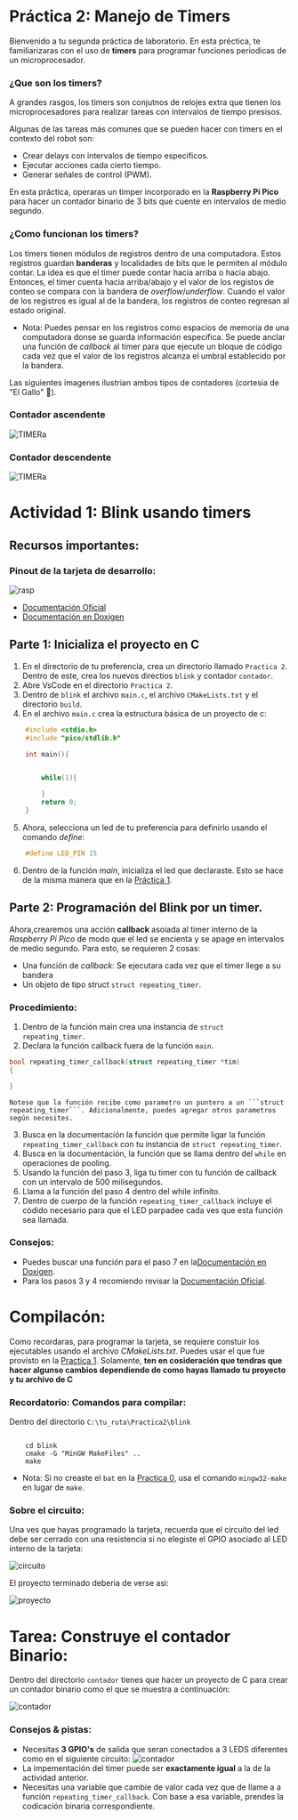 # Práctica 2: Manejo de Timers 

Bienvenido a tu segunda práctica de laboratorio. En esta préctica, te familiarizaras con el uso de **timers** para programar funciones periodicas de un microprocesador.

### ¿Que son los timers?

A grandes rasgos, los timers son conjutnos de relojes extra que tienen los microprocesadores para realizar tareas con intervalos de tiempo presisos. 

Algunas de las tareas más comunes que se pueden hacer con timers en el contexto del robot son:
- Crear delays con intervalos de tiempo especificos.
- Ejecutar acciones cada cierto tiempo.
- Generar señales de control (PWM).
  
En esta práctica, operaras un timper incorporado en la **Raspberry Pi Pico** para hacer un contador binario de 3 bits que cuente en intervalos de medio segundo.

### ¿Como funcionan los timers?
Los timers tienen módulos de registros dentro de una computadora. Estos registros guardan **banderas** y localidades de bits que le permiten al módulo contar.
La idea es que el timer puede contar hacia arriba o hacia abajo.
Entonces, el timer cuenta hacia arriba/abajo y el valor de los registos de conteo se compara con la bandera de *overflow*/*underflow*. Cuando el valor de los registros es igual al de la bandera, los registros de conteo regresan al estado original.
- Nota: Puedes pensar en los registros como espacios de memoria de una computadora donse se guarda información especifica.
Se puede anclar una función de *callback* al timer para que ejecute un bloque de código cada vez que el valor de los registros alcanza el umbral establecido por la bandera.

Las siguientes imagenes ilustrian ambos tipos de contadores (cortesia de "El Gallo" 🐓).
### Contador ascendente
![TIMERa](../img/p3/timerA.png)
### Contador descendente
![TIMERa](../img/p3/timerD.png)



# Actividad 1: Blink usando timers
## Recursos importantes:
### Pinout de la tarjeta de desarrollo:
![rasp](../img/pinout.jpg)
- [Documentación Oficial](https://datasheets.raspberrypi.com/rp2040/rp2040-datasheet.pdf)
- [Documentación en Doxigen](https://raspberrypi.github.io/pico-sdk-doxygen/)



## Parte 1: Inicializa el proyecto en C

1) En el directorio de tu preferencia, crea un directorio llamado ```Practica 2```. Dentro de este, crea los nuevos directios ```blink``` y contador ```contador```. 
2) Abre VsCode en el directorio ```Practica 2```.
3) Dentro de ```blink``` el archivo ```main.c```, el archivo ```CMakeLists.txt``` y el directorio ```build```.
4) En el archivo ```main.c``` crea la estructura básica de un proyecto de c:
```c
    #include <stdio.h>
    #include "pico/stdlib.h"

    int main(){


        while(1){

        }
        return 0;
    }

```
5) Ahora, selecciona un led de tu preferencia para definirlo usando el comando *define*:
```c
    #define LED_PIN 15
```
6) Dentro de la función *main*, inicializa el led que declaraste. Esto se hace de la misma manera que en la [Práctica 1](https://github.com/Telpochcalli/intern-program/tree/main/Practica1). 


## Parte 2: Programación del Blink por un timer.

Ahora,crearemos una acción **callback** asoiada al timer interno de la *Raspberry Pi Pico* de modo que el led se encienta y se apage en intervalos de medio segundo.
Para esto, se requieren 2 cosas:
- Una función de *callback*: Se ejecutara cada vez que el timer llege a su bandera
- Un objeto de tipo struct ```struct repeating_timer```.
  
### Procedimiento:

1) Dentro de la función main crea una instancia de ```struct repeating_timer```.
2) Declara la función callback fuera de la función ```main```.
```c
bool repeating_timer_callback(struct repeating_timer *tim)
{

}
```
    Notese que la función recibe como parametro un puntero a un ```struct repeating_timer```. Adicionalmente, puedes agregar otros parametros según necesites.
3) Busca en la documentación la función que permite ligar la función ```repeating_timer_callback``` con tu instancia de ```struct repeating_timer```.
4) Busca en la documentación, la función que se llama dentro del ```while``` en operaciones de pooling.
5) Usando la función del paso 3, liga tu timer con tu función de callback con un intervalo de 500 milisegundos.
6) Llama a la función del paso 4 dentro del while infinito.
7) Dentro de cuerpo de la función ```repeating_timer_callback``` incluye el códido necesario para que el LED parpadee cada ves que esta función sea llamada.

### Consejos:
- Puedes buscar una función para el paso 7 en la[Documentación en Doxigen](https://raspberrypi.github.io/pico-sdk-doxygen/).
- Para los pasos 3 y 4 recomiendo revisar la [Documentación Oficial](https://datasheets.raspberrypi.com/rp2040/rp2040-datasheet.pdf).

# Compilacón:
Como recordaras, para programar la tarjeta, se requiere constuir los ejecutables usando el archivo *CMakeLists.txt*. Puedes usar el que fue provisto en la [Practica 1](https://github.com/Telpochcalli/intern-program/tree/main/Practica1). Solamente, **ten en cosideración que tendras que hacer algunso cambios dependiendo de como hayas llamado tu proyecto y tu archivo de C**

### Recordatorio: Comandos para compilar:
Dentro del directorio ```C:\tu_ruta\Practica2\blink```
```

    cd blink
    cmake -G "MinGW MakeFiles" ..
    make 

```
- Nota: Si no creaste el ```bat``` en la  [Practica 0](https://github.com/Telpochcalli/intern-program/tree/main/Practica0), usa el comando ```mingw32-make``` en lugar de ```make```.

### Sobre el circuito:

Una ves que hayas programado la tarjeta, recuerda que el circuito del led debe ser cerrado con una resistencia si no elegiste el GPIO asociado al LED interno de la tarjeta:

![circuito](../img/p1/CricuitoSketch%202_bb.png)

El proyecto terminado deberia de verse asi:

![proyecto](../img/p3/Solucion%201.gif)

# Tarea: Construye el contador Binario:
Dentro del directorio ```contador``` tienes que hacer un proyecto de C para crear un contador binario como el que se muestra a continuación:

![contador](../img/p3/solucion2.gif)

### Consejos & pistas:
  
- Necesitas **3 GPIO's** de salida que seran conectados a 3 LEDS diferentes como en el  siguiente circuito:
![contador](../img/p3/cricuitoContador.png)
- La impementación del timer puede ser  **exactamente igual** a la de la actividad anterior.
- Necesitas una variable que cambie de valor cada vez que de llame a a función ```repeating_timer_callback```. Con base a esa variable, prendes la codicación binaria correspondiente.
